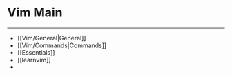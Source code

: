 # Vim Main
***
- [[Vim/General|General]]
- [[Vim/Commands|Commands]]
- [[Essentials]]
- [[learnvim]]
- 